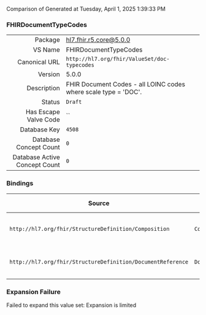 Comparison of 
Generated at Tuesday, April 1, 2025 1:39:33 PM

### FHIRDocumentTypeCodes

|      |     |
| ---: | --- |
| Package | hl7.fhir.r5.core@5.0.0 |
| VS Name | FHIRDocumentTypeCodes |
| Canonical URL | `http://hl7.org/fhir/ValueSet/doc-typecodes` |
| Version | 5.0.0 |
| Description | FHIR Document Codes - all LOINC codes where scale type = 'DOC'. |
| Status | `Draft` |
| Has Escape Valve Code | `` |
| Database Key | `4508` |
| Database Concept Count | `0` |
| Database Active Concept Count | `0` |
### Bindings

| Source | Element | Binding | Strength | Element Short |
| ------ | ------- | ------- | -------- | ------------- |
| `http://hl7.org/fhir/StructureDefinition/Composition` | `Composition.type` | `http://hl7.org/fhir/ValueSet/doc-typecodes` | `Preferred` | Kind of composition (LOINC if possible) |
| `http://hl7.org/fhir/StructureDefinition/DocumentReference` | `DocumentReference.type` | `http://hl7.org/fhir/ValueSet/doc-typecodes` | `Preferred` | Kind of document (LOINC if possible) |

### Expansion Failure

Failed to expand this value set: Expansion is limited
